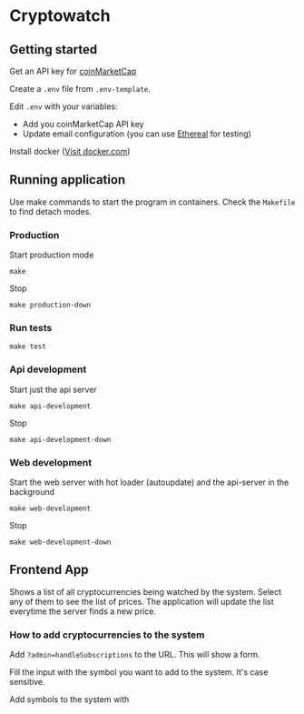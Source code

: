 # Cryptowatch

## Getting started

Get an API key for [coinMarketCap](https://coinmarketcap.com/api/)

Create a `.env` file from `.env-template`.

Edit `.env` with your variables:
- Add you coinMarketCap API key
- Update email configuration (you can use [Ethereal](https://ethereal.email/) for testing)

Install docker ([Visit docker.com](https://docs.docker.com/))

## Running application

Use make commands to start the program in containers.
Check the `Makefile` to find detach modes.

### Production

Start production mode
```
make
```

Stop
```
make production-down
```

### Run tests

```
make test
```

### Api development

Start just the api server
```
make api-development
```

Stop
```
make api-development-down
```

### Web development

Start the web server with hot loader (autoupdate) and the api-server in the background
```
make web-development
```

Stop
```
make web-development-down
```

## Frontend App

Shows a list of all cryptocurrencies being watched by the system. Select any of them to see the list of prices. The application will update the list everytime the server finds a new price.

### How to add cryptocurrencies to the system

Add `?admin=handleSubscriptions` to the URL. This will show a form.

Fill the input with the symbol you want to add to the system. It's case sensitive.


Add symbols to the system with
